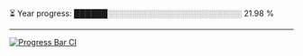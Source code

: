 
⏳ Year progress: ██████░░░░░░░░░░░░░░░░░░░░░░░░ 21.98 %

---

[![Progress Bar CI](https://github.com/thatoranzhevyy/thatoranzhevyy/actions/workflows/node.js.yml/badge.svg)](https://github.com/thatoranzhevyy/thatoranzhevyy/actions/workflows/node.js.yml)

